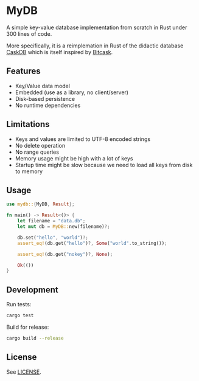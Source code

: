 # MyDB

A simple key-value database implementation from scratch in Rust under 300 lines of code.

More specifically, it is a reimplemation in Rust of the didactic database [CaskDB](https://github.com/avinassh/py-caskdb) which is itself inspired by [Bitcask](https://riak.com/assets/bitcask-intro.pdf).

## Features

- Key/Value data model
- Embedded (use as a library, no client/server)
- Disk-based persistence
- No runtime dependencies

## Limitations

- Keys and values are limited to UTF-8 encoded strings
- No delete operation
- No range queries
- Memory usage might be high with a lot of keys
- Startup time might be slow because we need to load all keys from disk to memory

## Usage

```rust
use mydb::{MyDB, Result};

fn main() -> Result<()> {
    let filename = "data.db";
    let mut db = MyDB::new(filename)?;

    db.set("hello", "world")?;
    assert_eq!(db.get("hello")?, Some("world".to_string());

    assert_eq!(db.get("nokey")?, None);

    Ok(())
}
```

## Development

Run tests:

```bash
cargo test
```

Build for release:

```bash
cargo build --release
```

## License

See [LICENSE](./LICENSE).
